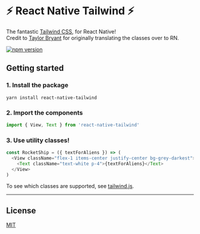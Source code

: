 # ⚡ React Native Tailwind ⚡

The fantastic [Tailwind CSS](https://github.com/tailwindcss/tailwindcss), for React Native!  
Credit to [Taylor Bryant](https://github.com/taylorbryant/crna-tailwind) for originally translating the classes over to RN.

[![npm version](https://badge.fury.io/js/react-native-tailwind.svg)](https://badge.fury.io/js/react-native-tailwind)

## Getting started

### 1. Install the package

```shell
yarn install react-native-tailwind
```

### 2. Import the components

```js
import { View, Text } from 'react-native-tailwind'
```

### 3. Use utility classes!

```js
const RocketShip = ({ textForAliens }) => (
  <View className="flex-1 items-center justify-center bg-grey-darkest">
    <Text className="text-white p-4">{textForAliens}</Text>
  </View>
)
```

To see which classes are supported, see [tailwind.js](https://github.com/MythicalFish/react-native-tailwind/blob/master/src/lib/tailwind.js).

---

## License

[MIT](https://github.com/taylorbryant/crna-tailwind/blob/master/LICENSE.md)
